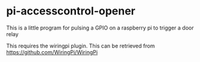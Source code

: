 # pi-accesscontrol-opener
This is a little program for pulsing a GPIO on a raspberry pi to trigger a door relay

This requires the wiringpi plugin. This can be retrieved from https://github.com/WiringPi/WiringPi

